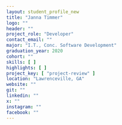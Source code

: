 ```yaml
---
layout: student_profile_new
title: "Janna Timmer"
logo: ""
header: ""
project_role: "Developer"
contact_email: ""
major: "I.T., Conc. Software Development"
graduation_year: 2020
cohort: ""
skills: [ ]
highlights: [ ]
project_key: [ "project-review" ]
location: "Lawrenceville, GA"
website: ""
git: ""
linkedin: ""
x: ""
instagram: ""
facebook: ""
---
```

